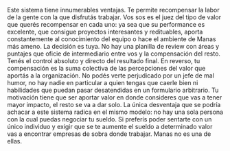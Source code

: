 Este sistema tiene innumerables ventajas. Te permite recompensar la labor de la gente con la que disfrutás trabajar. Vos sos es el juez del tipo de valor que querés recompensar en cada uno: ya sea que su performance es excelente, que consigue proyectos interesantes y redituables, aporta constantemente al conocimiento del equipo o hace el ambiente de Manas más ameno. La decisión es tuya. No hay una planilla de review con áreas y puntajes que oficie de intermediario entre vos y la compensación del resto. Tenés el control absoluto y directo del resultado final. En reverso, tu compensación es la suma colectiva de las percepciones del valor que aportás a la organización. No podés verte perjudicado por un jefe de mal humor, no hay nadie en particular a quien tengas que caerle bien ni habilidades que puedan pasar desatendidas en un formulario arbitrario. 
Tu motivación tiene que ser aportar valor en donde consideres que vas a tener mayor impacto, el resto se va a dar solo. La única desventaja que se podría achacar a este sistema radica en el mismo modelo: no hay una sola persona con la cual puedas negociar tu sueldo. Si preferís poder sentarte con un único individuo y exigir que se te aumente el sueldo a determinado valor vas a encontrar empresas de sobra donde trabajar. Manas no es una de ellas.